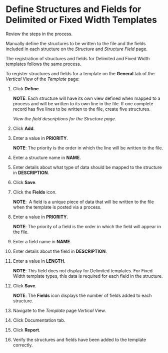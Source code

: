 # Define Structures and Fields for Delimited or Fixed Width Templates

<span id="Post Data Using UDF or Fixed Width Steps" class="popUpLink">Review
the steps in the process. </span>

Manually define the structures to be written to the file and the fields
included in each structure on the *Structure* and *Structure Field*
page.

The registration of structures and fields for Delimited and Fixed Width
templates follows the same process.

To register structures and fields for a template on the **General** tab
of the *Vertical* View of the *Template* page:

1.  Click **Define**.
    
    **NOTE**: Each structure will have its own view defined when mapped
    to a process and will be written to its own line in the file. If one
    complete record has five lines to be written to the file, create
    five structures. 
    
    *View the field descriptions for the Structure page.*

2.  Click **Add**.

3.  Enter a value in **PRIORITY**.
    
    **NOTE**: The priority is the order in which the line will be
    written to the file.

4.  Enter a structure name in **NAME**.

5.  Enter details about what type of data should be mapped to the
    structure in **DESCRIPTION**.

6.  Click **Save**.

7.  Click the **Fields** icon.
    
    **NOTE**:  A field is a unique piece of data that will be written to
    the file when the template is posted via a process. 

8.  Enter a value in **PRIORITY**.
    
    **NOTE**: The priority of a field is the order in which the field
    will appear in the file. 

9.  Enter a field name in **NAME**.

10. Enter details about the field in **DESCRIPTION**. 

11. Enter a value in **LENGTH**.
    
    **NOTE**: This field does not display for Delimited templates. For
    Fixed Width template types, this data is required for each field in
    the structure.

12. Click **Save**.
    
    **NOTE**: The **Fields** icon displays the number of fields added to
    each structure.

13. Navigate to the *Template* page *Vertical* View.

14. Click Documentation tab.

15. Click **Report**.

16. Verify the structures and fields have been added to the template
    correctly.
